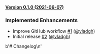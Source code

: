 #### [Version 0.1.0 (2021-06-07)](https://vladgh/ansible-collection-vgh-system/releases/tag/0.1.0) 
### Implemented Enhancements 
- Improve GitHub workflow [#1](https://vladgh/ansible-collection-vgh-system/issues/#1) ([@vladgh](https://github.com/@vladgh))
- Initial release [#2](https://vladgh/ansible-collection-vgh-system/issues/#2) ([@vladgh](https://github.com/@vladgh))
 
 b'# Changelog\n'